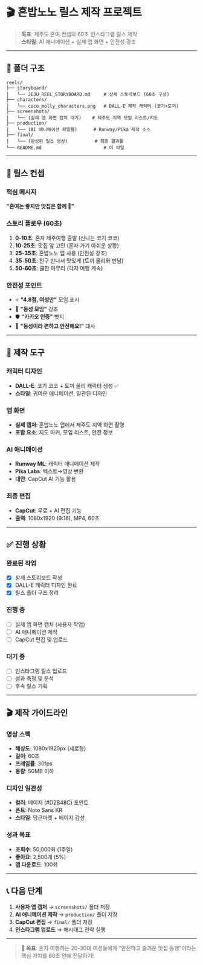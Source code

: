 # 🎬 혼밥노노 릴스 제작 프로젝트

> **목표**: 제주도 혼여 컨셉의 60초 인스타그램 릴스 제작  
> **스타일**: AI 애니메이션 + 실제 앱 화면 + 안전성 강조

---

## 📂 폴더 구조

```
reels/
├── storyboard/
│   └── JEJU_REEL_STORYBOARD.md     # 상세 스토리보드 (60초 구성)
├── characters/
│   └── coco_molly_characters.png   # DALL-E 제작 캐릭터 (코기+토끼)
├── screenshots/
│   └── (실제 앱 화면 캡처 대기)    # 제주도 지역 모임 리스트/지도
├── production/
│   └── (AI 애니메이션 파일들)      # Runway/Pika 제작 소스
├── final/
│   └── (완성된 릴스 영상)          # 최종 결과물
└── README.md                       # 이 파일
```

---

## 🎯 릴스 컨셉

### 핵심 메시지
**"혼여는 좋지만 맛집은 함께 🥹"**

### 스토리 플로우 (60초)
1. **0-10초**: 혼자 제주여행 출발 (신나는 코기 코코)
2. **10-25초**: 맛집 앞 고민 (혼자 가기 아쉬운 상황)
3. **25-35초**: 혼밥노노 앱 사용 (안전성 강조)
4. **35-50초**: 친구 만나서 맛있게 (토끼 몰리와 만남)
5. **50-60초**: 쿨한 마무리 (각자 여행 계속)

### 안전성 포인트
- ⭐ **"4.8점, 여성만"** 모임 표시
- 👥 **"동성 모임"** 강조
- 🛡️ **"카카오 인증"** 뱃지
- 💬 **"동성이라 편하고 안전해요!"** 대사

---

## 🎨 제작 도구

### 캐릭터 디자인
- **DALL-E**: 코기 코코 + 토끼 몰리 캐릭터 생성 ✅
- **스타일**: 귀여운 애니메이션, 일관된 디자인

### 앱 화면
- **실제 캡처**: 혼밥노노 앱에서 제주도 지역 화면 촬영
- **포함 요소**: 지도 마커, 모임 리스트, 안전 정보

### AI 애니메이션
- **Runway ML**: 캐릭터 애니메이션 제작
- **Pika Labs**: 텍스트→영상 변환
- **대안**: CapCut AI 기능 활용

### 최종 편집
- **CapCut**: 무료 + AI 편집 기능
- **출력**: 1080x1920 (9:16), MP4, 60초

---

## ✅ 진행 상황

### 완료된 작업
- [x] 상세 스토리보드 작성
- [x] DALL-E 캐릭터 디자인 완료
- [x] 릴스 폴더 구조 정리

### 진행 중
- [ ] 실제 앱 화면 캡처 (사용자 작업)
- [ ] AI 애니메이션 제작
- [ ] CapCut 편집 및 업로드

### 대기 중
- [ ] 인스타그램 릴스 업로드
- [ ] 성과 측정 및 분석
- [ ] 후속 릴스 기획

---

## 🎬 제작 가이드라인

### 영상 스펙
- **해상도**: 1080x1920px (세로형)
- **길이**: 60초
- **프레임률**: 30fps
- **용량**: 50MB 이하

### 디자인 일관성
- **컬러**: 베이지 (#D2B48C) 포인트
- **폰트**: Noto Sans KR
- **스타일**: 당근마켓 + 베이지 감성

### 성과 목표
- **조회수**: 50,000회 (1주일)
- **좋아요**: 2,500개 (5%)
- **앱 다운로드**: 100회

---

## 📞 다음 단계

1. **사용자 앱 캡처** → `screenshots/` 폴더 저장
2. **AI 애니메이션 제작** → `production/` 폴더 저장  
3. **CapCut 편집** → `final/` 폴더 저장
4. **인스타그램 업로드** → 해시태그 전략 실행

---

> **🎯 목표**: 혼자 여행하는 20-30대 여성들에게 "안전하고 즐거운 맛집 동행"이라는 핵심 가치를 60초 안에 전달하기!
